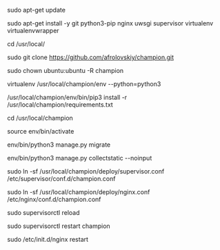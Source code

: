 sudo apt-get update

sudo apt-get install -y git python3-pip nginx uwsgi supervisor virtualenv virtualenvwrapper

cd /usr/local/

sudo git clone https://github.com/afrolovskiy/champion.git 

sudo chown ubuntu:ubuntu -R champion

virtualenv /usr/local/champion/env --python=python3 

/usr/local/champion/env/bin/pip3 install -r /usr/local/champion/requirements.txt

cd /usr/local/champion

source env/bin/activate

env/bin/python3 manage.py migrate

env/bin/python3 manage.py collectstatic --noinput

sudo ln -sf /usr/local/champion/deploy/supervisor.conf /etc/supervisor/conf.d/champion.conf

sudo ln -sf /usr/local/champion/deploy/nginx.conf /etc/nginx/conf.d/champion.conf

sudo supervisorctl reload

sudo supervisorctl restart champion

sudo /etc/init.d/nginx restart
